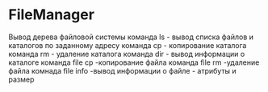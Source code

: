 # FileManager
Вывод дерева файловой системы команда 
ls - вывод списка файлов и каталогов по заданному адресу
команда cp - копирование каталога 
команда rm - удаление каталога 
команда dir - вывод информации о каталоге
команда file cp -копирование файла
команда file rm -удаление файла
комнада file info -вывод информации о файле - атрибуты и размер
